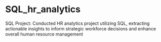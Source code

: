 # SQL_hr_analytics
SQL Project: Conducted HR analytics project utilizing SQL, extracting actionable insights to inform strategic workforce decisions and enhance overall human resource management
